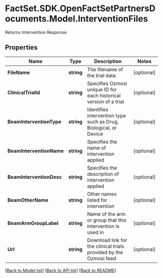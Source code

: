 # FactSet.SDK.OpenFactSetPartnersDocuments.Model.InterventionFiles
Returns Intervention Response

## Properties

Name | Type | Description | Notes
------------ | ------------- | ------------- | -------------
**FileName** | **string** | The filename of the trial data | [optional] 
**ClinicalTrialId** | **string** | Specifies Ozmosi unique ID for each historical version of a trial | [optional] 
**BeamInterventionType** | **string** | Identifies intervention type such as Drug, Biological, or Device | [optional] 
**BeamInterventionName** | **string** | Specifies the name of intervention applied | [optional] 
**BeamInterventionDesc** | **string** | Specifies the description of intervention applied | [optional] 
**BeamOtherName** | **string** | Other names listed for intervention | [optional] 
**BeamArmGroupLabel** | **string** | Name of the arm or group that this intervention is used in | [optional] 
**Url** | **string** | Download link for the clinical trials provided by the Ozmosi feed | [optional] 

[[Back to Model list]](../README.md#documentation-for-models) [[Back to API list]](../README.md#documentation-for-api-endpoints) [[Back to README]](../README.md)

